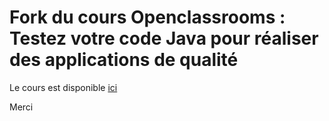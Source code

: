 # Fork du cours Openclassrooms : Testez votre code Java pour réaliser des applications de qualité

Le cours est disponible [ici](https://openclassrooms.com/fr/courses/6100311-testez-votre-code-java-pour-realiser-des-applications-de-qualite)

Merci
